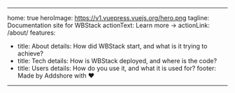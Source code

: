 * * *

home: true
heroImage: <https://v1.vuepress.vuejs.org/hero.png>
tagline: Documentation site for WBStack
actionText: Learn more →
actionLink: /about/
features:

- title: About
  details: How did WBStack start, and what is it trying to achieve?
- title: Tech
  details: How is WBStack deployed, and where is the code?
- title: Users
    details: How do you use it, and what it is used for?
  footer: Made by Addshore with ❤️

* * *
